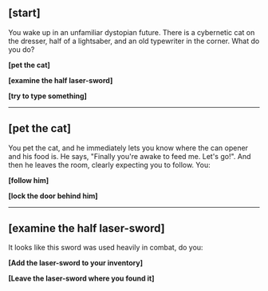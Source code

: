 ## [start]
You wake up in an unfamiliar dystopian future. There is a cybernetic cat on the dresser, half of a lightsaber, and an old typewriter in the corner. What do you do?

**[pet the cat]**

**[examine the half laser-sword]**

**[try to type something]**

---

## [pet the cat]
You pet the cat, and he immediately lets you know where the can opener and his food is. He says, "Finally you're awake to feed me. Let's go!". And then he leaves the room, clearly expecting you to follow. You:

**[follow him]**

**[lock the door behind him]**

---

## [examine the half laser-sword]
It looks like this sword was used heavily in combat, do you:

**[Add the laser-sword to your inventory]**

**[Leave the laser-sword where you found it]**
